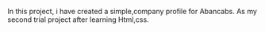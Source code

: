 In this project, i have created a simple,company profile for Abancabs. As my second trial project after learning Html,css.
